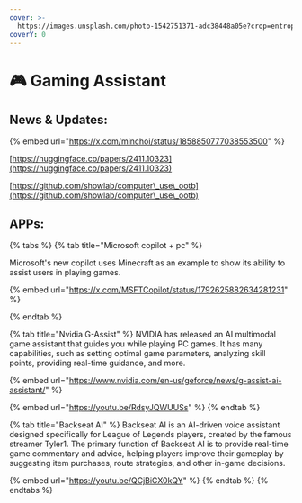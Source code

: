 ```yaml
---
cover: >-
  https://images.unsplash.com/photo-1542751371-adc38448a05e?crop=entropy&cs=srgb&fm=jpg&ixid=M3wxOTcwMjR8MHwxfHNlYXJjaHw0fHxnYW1pbmd8ZW58MHx8fHwxNzE4NjAwNjAxfDA&ixlib=rb-4.0.3&q=85
coverY: 0
---
```


# 🎮 Gaming Assistant

## News & Updates:

{% embed url="https://x.com/minchoi/status/1858850777038553500" %}

[https://huggingface.co/papers/2411.10323](https://huggingface.co/papers/2411.10323)

[https://github.com/showlab/computer\_use\_ootb](https://github.com/showlab/computer\_use\_ootb)

## APPs:

{% tabs %}
{% tab title="Microsoft copilot + pc" %}


Microsoft's new copilot uses Minecraft as an example to show its ability to assist users in playing games.

{% embed url="https://x.com/MSFTCopilot/status/1792625882634281231" %}


{% endtab %}

{% tab title="Nvidia G-Assist" %}
NVIDIA has released an AI multimodal game assistant that guides you while playing PC games. It has many capabilities, such as setting optimal game parameters, analyzing skill points, providing real-time guidance, and more.

{% embed url="https://www.nvidia.com/en-us/geforce/news/g-assist-ai-assistant/" %}

{% embed url="https://youtu.be/RdsyJQWUUSs" %}
{% endtab %}

{% tab title="Backseat AI" %}
Backseat AI is an AI-driven voice assistant designed specifically for League of Legends players, created by the famous streamer Tyler1. The primary function of Backseat AI is to provide real-time game commentary and advice, helping players improve their gameplay by suggesting item purchases, route strategies, and other in-game decisions.

{% embed url="https://youtu.be/QCjBiCX0kQY" %}
{% endtab %}
{% endtabs %}



